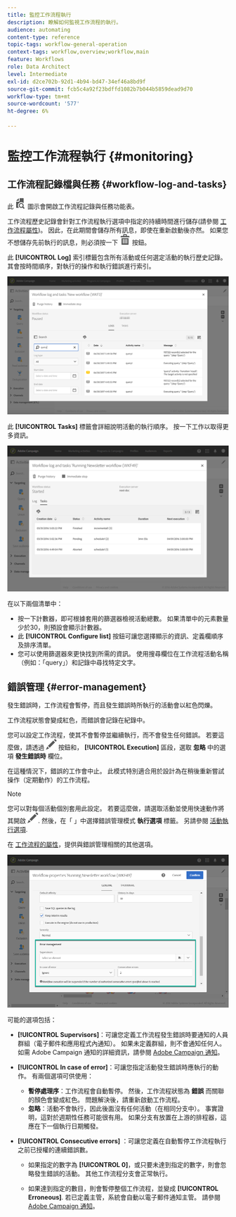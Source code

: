 ```yaml
---
title: 監控工作流程執行
description: 瞭解如何監視工作流程的執行。
audience: automating
content-type: reference
topic-tags: workflow-general-operation
context-tags: workflow,overview;workflow,main
feature: Workflows
role: Data Architect
level: Intermediate
exl-id: d2ce702b-92d1-4b94-bd47-34ef46a8bd9f
source-git-commit: fcb5c4a92f23bdffd1082b7b044b5859dead9d70
workflow-type: tm+mt
source-wordcount: '577'
ht-degree: 6%

---
```


# 監控工作流程執行 {#monitoring}

## 工作流程記錄檔與任務 {#workflow-log-and-tasks}

此 ![](assets/printpreview_darkgrey-24px.png) 圖示會開啟工作流程記錄與任務功能表。

工作流程歷史記錄會針對工作流程執行選項中指定的持續時間進行儲存(請參閱 [工作流程屬性](../../automating/using/managing-execution-options.md))。 因此，在此期間會儲存所有訊息，即使在重新啟動後亦然。 如果您不想儲存先前執行的訊息，則必須按一下 ![](assets/delete_darkgrey-24px.png) 按鈕。

此 **[!UICONTROL Log]** 索引標籤包含所有活動或任何選定活動的執行歷史記錄。 其會按時間順序，對執行的操作和執行錯誤進行索引。

![](assets/wkf_execution_4.png)

此 **[!UICONTROL Tasks]** 標籤會詳細說明活動的執行順序。 按一下工作以取得更多資訊。

![](assets/wkf_execution_5.png)

在以下兩個清單中：

* 按一下計數器，即可根據套用的篩選器檢視活動總數。 如果清單中的元素數量少於30，則預設會顯示計數器。
* 此 **[!UICONTROL Configure list]** 按鈕可讓您選擇顯示的資訊、定義欄順序及排序清單。
* 您可以使用篩選器來更快找到所需的資訊。 使用搜尋欄位在工作流程活動名稱（例如：「query」）和記錄中尋找特定文字。

## 錯誤管理 {#error-management}

發生錯誤時，工作流程會暫停，而且發生錯誤時所執行的活動會以紅色閃爍。

工作流程狀態會變成紅色，而錯誤會記錄在紀錄中。

您可以設定工作流程，使其不會暫停並繼續執行，而不會發生任何錯誤。 若要這麼做，請透過 ![](assets/edit_darkgrey-24px.png) 按鈕和， **[!UICONTROL Execution]** 區段，選取 **忽略** 中的選項 **發生錯誤時** 欄位。

在這種情況下，錯誤的工作會中止。 此模式特別適合用於設計為在稍後重新嘗試操作（定期動作）的工作流程。

>[!NOTE]
>
>您可以對每個活動個別套用此設定。 若要這麼做，請選取活動並使用快速動作將其開啟 ![](assets/edit_darkgrey-24px.png). 然後，在「 」中選擇錯誤管理模式 **執行選項** 標籤。 另請參閱 [活動執行選項](../../automating/using/activity-properties.md).

在 [工作流程的屬性](../../automating/using/managing-execution-options.md)，提供與錯誤管理相關的其他選項。

![](assets/wkf_execution_error.png)

可能的選項包括：

* **[!UICONTROL Supervisors]**：可讓您定義工作流程發生錯誤時要通知的人員群組（電子郵件和應用程式內通知）。 如果未定義群組，則不會通知任何人。 如需 Adobe Campaign 通知的詳細資訊，請參閱 [Adobe Campaign 通知](../../administration/using/sending-internal-notifications.md)。

* **[!UICONTROL In case of error]**：可讓您指定活動發生錯誤時應執行的動作。 有兩個選項可供使用：

   * **暫停處理序**：工作流程會自動暫停。 然後，工作流程狀態為 **錯誤** 而關聯的顏色會變成紅色。 問題解決後，請重新啟動工作流程。
   * **忽略**：活動不會執行，因此後面沒有任何活動（在相同分支中）。 事實證明，這對於週期性任務可能很有用。 如果分支有放置在上游的排程器，這應在下一個執行日期觸發。

* **[!UICONTROL Consecutive errors]** ：可讓您定義在自動暫停工作流程執行之前已授權的連續錯誤數。

   * 如果指定的數字為 **[!UICONTROL 0]**，或只要未達到指定的數字，則會忽略發生錯誤的活動。 其他工作流程分支會正常執行。

   * 如果達到指定的數目，則會暫停整個工作流程，並變成 **[!UICONTROL Erroneous]**. 若已定義主管，系統會自動以電子郵件通知主管。 請參閱 [Adobe Campaign 通知](../../administration/using/sending-internal-notifications.md)。
